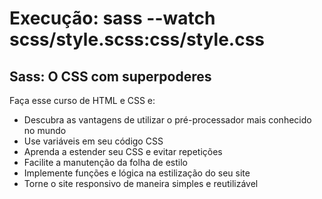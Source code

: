 # Execução:  sass --watch scss/style.scss:css/style.css 
## Sass: O CSS com superpoderes

Faça esse curso de HTML e CSS e:
- Descubra as vantagens de utilizar o pré-processador mais conhecido no mundo
- Use variáveis em seu código CSS
- Aprenda a estender seu CSS e evitar repetições
- Facilite a manutenção da folha de estilo
- Implemente funções e lógica na estilização do seu site
- Torne o site responsivo de maneira simples e reutilizável
